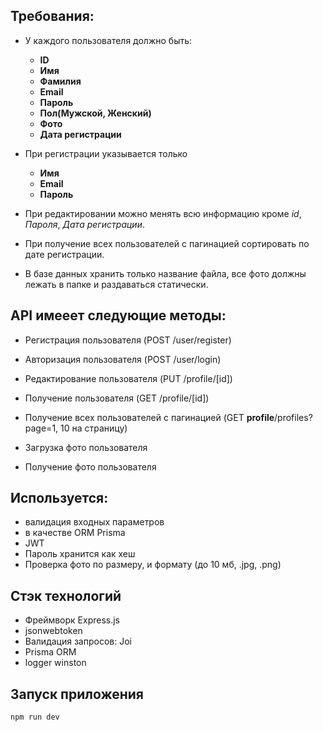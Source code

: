 ## Требования:

- У каждого пользователя должно быть:
  - **ID**
  - **Имя**
  - **Фамилия**
  - **Email**
  - **Пароль**
  - **Пол(Мужской, Женский)**
  - **Фото**
  - **Дата регистрации**
- При регистрации указывается только

  - **Имя**
  - **Email**
  - **Пароль**

- При редактировании можно менять всю информацию кроме _id_, _Пароля_, _Дата регистрации_.
- При получение всех пользователей с пагинацией сортировать по дате регистрации.
- В базе данных хранить только название файла, все фото должны лежать в папке и раздаваться статически.

## API имееет следующие методы:

- Регистрация пользователя (POST /user/register)
- Авторизация пользователя (POST /user/login)
- Редактирование пользователя (PUT /profile/[id])
- Получение пользователя (GET /profile/[id])
- Получение всех пользователей с пагинацией (GET **profile**/profiles?page=1, 10 на страницу)

- Загрузка фото пользователя
- Получение фото пользователя

## Используется:

- валидация входных параметров
- в качестве ORM Prisma
- JWT
- Пароль хранится как хеш
- Проверка фото по размеру, и формату (до 10 мб, .jpg, .png)

## Стэк технологий

- Фреймворк Express.js
- jsonwebtoken
- Валидация запросов: Joi
- Prisma ORM
- logger winston

## Запуск приложения

`npm run dev`
